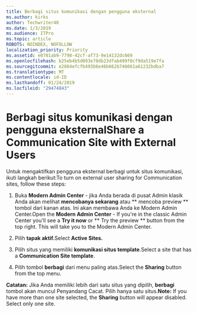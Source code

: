 ```yaml
---
title: Berbagi situs komunikasi dengan pengguna eksternal
ms.author: kirks
author: Techwriter40
ms.date: 1/3/2019
ms.audience: ITPro
ms.topic: article
ROBOTS: NOINDEX, NOFOLLOW
localization_priority: Priority
ms.assetid: e0701ab9-7798-42cf-af73-9e14132dc669
ms.openlocfilehash: b25eb4b5d093e78db23dfab499f0cf9da519e7fa
ms.sourcegitcommit: e2864efcfb493b6e46b662b746661a61232bdba7
ms.translationtype: MT
ms.contentlocale: id-ID
ms.lasthandoff: 01/24/2019
ms.locfileid: "29474843"
---
```

# <a name="share-a-communication-site-with-external-users"></a><span data-ttu-id="c2c5b-102">Berbagi situs komunikasi dengan pengguna eksternal</span><span class="sxs-lookup"><span data-stu-id="c2c5b-102">Share a Communication Site with External Users</span></span>

<span data-ttu-id="c2c5b-103">Untuk mengaktifkan pengguna eksternal berbagi untuk situs komunikasi, ikuti langkah berikut:</span><span class="sxs-lookup"><span data-stu-id="c2c5b-103">To turn on external user sharing for Communication sites, follow these steps:</span></span> 
  
1. <span data-ttu-id="c2c5b-p101">Buka **Modern Admin Center** - jika Anda berada di pusat Admin klasik Anda akan melihat **mencobanya sekarang** atau \*\* mencoba preview \*\* tombol dari kanan atas. Ini akan membawa Anda ke Modern Admin Center.</span><span class="sxs-lookup"><span data-stu-id="c2c5b-p101">Open the **Modern Admin Center** - If you're in the classic Admin Center you'll see a **Try it now** or \*\* Try the preview \*\* button from the top right. This will take you to the Modern Admin Center.</span></span> 
  
2. <span data-ttu-id="c2c5b-106">Pilih **tapak aktif.**</span><span class="sxs-lookup"><span data-stu-id="c2c5b-106">Select **Active Sites.**</span></span>
  
3. <span data-ttu-id="c2c5b-107">Pilih situs yang memiliki **komunikasi situs template**.</span><span class="sxs-lookup"><span data-stu-id="c2c5b-107">Select a site that has a **Communication Site template**.</span></span> 
  
4. <span data-ttu-id="c2c5b-108">Pilih tombol **berbagi** dari menu paling atas.</span><span class="sxs-lookup"><span data-stu-id="c2c5b-108">Select the **Sharing** button from the top menu.</span></span> 
  
 <span data-ttu-id="c2c5b-p102">**Catatan:** Jika Anda memiliki lebih dari satu situs yang dipilih, **berbagi** tombol akan muncul Penyandang Cacat. Pilih hanya satu situs.</span><span class="sxs-lookup"><span data-stu-id="c2c5b-p102">**Note:** If you have more than one site selected, the **Sharing** button will appear disabled. Select only one site.</span></span> 
  

